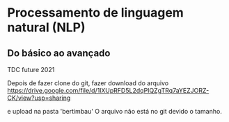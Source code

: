 # Processamento de linguagem natural (NLP)

## Do básico ao avançado
TDC future 2021

Depois de fazer clone do git, fazer download do arquivo 
https://drive.google.com/file/d/1lXUpRFD5L2dqPIQZgTRq7aYEZJORZ-CK/view?usp=sharing

e upload na pasta 'bertimbau'
O arquivo não está no git devido o tamanho.